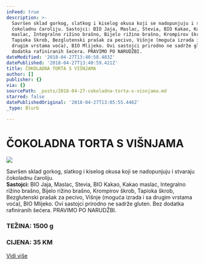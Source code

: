 ```yaml
---
inFeed: true
description: >-
  Savršen sklad gorkog, slatkog i kiselog okusa koji se nadopunjuju i stvaraju
  čokoladnu čaroliju. Sastojci: BIO Jaja, Maslac, Stevia, BIO Kakao, Kakao
  maslac, Integralno rižino brašno, Bijelo rižino brašno, Krompirov škrob,
  Tapioka škrob, Bezglutenski prašak za pecivo, Višnje (moguća izrada i sa
  drugim vrstama voća), BIO Mlijeko. Ovi sastojci prirodno ne sadrže gluten. Bez
  dodatka rafiniranih šećera. PRAVIMO PO NARUDŽBI. 
dateModified: '2018-04-27T13:40:58.483Z'
datePublished: '2018-04-27T13:40:59.421Z'
title: ČOKOLADNA TORTA S VIŠNJAMA
author: []
publisher: {}
via: {}
sourcePath: _posts/2018-04-27-cokoladna-torta-s-visnjama.md
starred: false
datePublishedOriginal: '2018-04-27T13:05:55.446Z'
_type: Blurb

---
```

# ČOKOLADNA TORTA S VIŠNJAMA
![](https://the-grid-user-content.s3-us-west-2.amazonaws.com/565af7c4-cb7a-4529-b7ff-c57c81724aff.jpg)

Savršen sklad gorkog, slatkog i kiselog okusa koji se nadopunjuju i stvaraju čokoladnu čaroliju.  
**Sastojci:** BIO Jaja, Maslac, Stevia, BIO Kakao, Kakao maslac, Integralno rižino brašno, Bijelo rižino brašno, Krompirov škrob, Tapioka škrob, Bezglutenski prašak za pecivo, Višnje (moguća izrada i sa drugim vrstama voća), BIO Mlijeko. Ovi sastojci prirodno ne sadrže gluten. Bez dodatka rafiniranih šećera. PRAVIMO PO NARUDŽBI.

### TEŽINA: 1500 g

### CIJENA: 35 KM
[Vidi više][0]

[0]: https://www.facebook.com/greenday.kolaci.peciva/posts/207962903277778